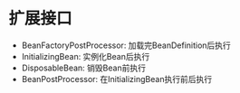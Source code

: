 # 扩展接口

- BeanFactoryPostProcessor: 加载完BeanDefinition后执行
- InitializingBean: 实例化Bean后执行
- DisposableBean: 销毁Bean前执行
- BeanPostProcessor: 在InitializingBean执行前后执行




